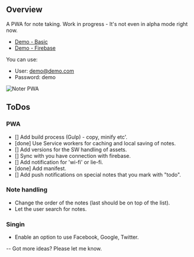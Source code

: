 ## Overview

A PWA for note taking.
Work in progress - It's not even in alpha mode right now.

* [Demo - Basic](https://noter-1.firebaseapp.com/index-pwa.html)
* [Demo - Firebase](https://noter-1.firebaseapp.com/) 

You can use: 
  * User: demo@demo.com 
  * Password: demo

![Noter PWA](https://noter-1.firebaseapp.com/noter-1-pwa.png)

## ToDos

### PWA
* [] Add build process (Gulp) - copy, minify etc'.
* [done] Use Service workers for caching and local saving of notes.
* [] Add versions for the SW handling of assets.
* [] Sync with you have connection with firebase.
* [] Add notification for 'wi-fi' or lie-fi.
* [done] Add manifest.
* [] Add push notifications on special notes that you mark with "todo".

### Note handling
* Change the order of the notes (last should be on top of the list).
* Let the user search for notes.

### Singin
* Enable an option to use Facebook, Google, Twitter.

--
Got more ideas? Please let me know.